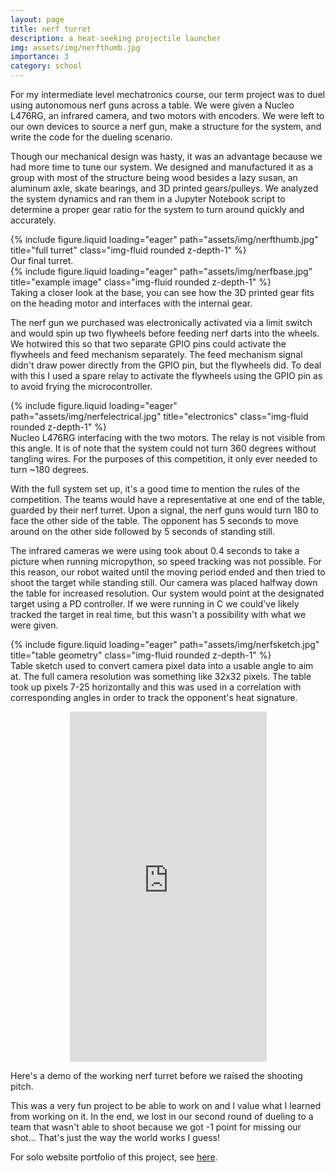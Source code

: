 ```yaml
---
layout: page
title: nerf turret
description: a heat-seeking projectile launcher
img: assets/img/nerfthumb.jpg
importance: 3
category: school
---
```


For my intermediate level mechatronics course, our term project was to duel using autonomous nerf guns across a table. We were given a Nucleo L476RG, an infrared camera, and two motors with encoders. We were left to our own devices to source a nerf gun, make a structure for the system, and write the code for the dueling scenario. 

Though our mechanical design was hasty, it was an advantage because we had more time to tune our system. We designed and manufactured it as a group with most of the structure being wood besides a lazy susan, an aluminum axle, skate bearings, and 3D printed gears/pulleys. We analyzed the system dynamics and ran them in a Jupyter Notebook script to determine a proper gear ratio for the system to turn around quickly and accurately.

<div class="row">
    <div class="col-sm mt-3 mt-md-0">
        {% include figure.liquid loading="eager" path="assets/img/nerfthumb.jpg" title="full turret" class="img-fluid rounded z-depth-1" %}
    </div>
</div>
<div class="caption">
    Our final turret.
</div>

<div class="row">
    <div class="col-sm mt-3 mt-md-0">
        {% include figure.liquid loading="eager" path="assets/img/nerfbase.jpg" title="example image" class="img-fluid rounded z-depth-1" %}
    </div>
</div>
<div class="caption">
    Taking a closer look at the base, you can see how the 3D printed gear fits on the heading motor and interfaces with the internal gear.
</div>


The nerf gun we purchased was electronically activated via a limit switch and would spin up two flywheels before feeding nerf darts into the wheels. We hotwired this so that two separate GPIO pins could activate the flywheels and feed mechanism separately. The feed mechanism signal didn't draw power directly from the GPIO pin, but the flywheels did. To deal with this I used a spare relay to activate the flywheels using the GPIO pin as to avoid frying the microcontroller.

<div class="row">
    <div class="col-sm mt-3 mt-md-0">
        {% include figure.liquid loading="eager" path="assets/img/nerfelectrical.jpg" title="electronics" class="img-fluid rounded z-depth-1" %}
    </div>
</div>
<div class="caption">
    Nucleo L476RG interfacing with the two motors. The relay is not visible from this angle. It is of note that the system could not turn 360 degrees without tangling wires. For the purposes of this competition, it only ever needed to turn ~180 degrees.
</div>

With the full system set up, it's a good time to mention the rules of the competition. The teams would have a representative at one end of the table, guarded by their nerf turret. Upon a signal, the nerf guns would turn 180 to face the other side of the table. The opponent has 5 seconds to move around on the other side followed by 5 seconds of standing still. 

The infrared cameras we were using took about 0.4 seconds to take a picture when running micropython, so speed tracking was not possible. For this reason, our robot waited until the moving period ended and then tried to shoot the target while standing still. Our camera was placed halfway down the table for increased resolution. Our system would point at the designated target using a PD controller. If we were running in C we could've likely tracked the target in real time, but this wasn't a possibility with what we were given.

<div class="row">
    <div class="col-sm mt-3 mt-md-0">
        {% include figure.liquid loading="eager" path="assets/img/nerfsketch.jpg" title="table geometry" class="img-fluid rounded z-depth-1" %}
    </div>
</div>
<div class="caption">
    Table sketch used to convert camera pixel data into a usable angle to aim at. The full camera resolution was something like 32x32 pixels. The table took up pixels 7-25 horizontally and this was used in a correlation with corresponding angles in order to track the opponent's heat signature.
</div>

<p align="center">
    <iframe width="315" height="560" src="https://www.youtube.com/embed/JCTmFaLQwpU" frameborder="0" allow="accelerometer; clipboard-write; encrypted-media; gyroscope; picture-in-picture" allowfullscreen></iframe>
</p>
<div class="caption">
    Here's a demo of the working nerf turret before we raised the shooting pitch.
</div>

This was a very fun project to be able to work on and I value what I learned from working on it. In the end, we lost in our second round of dueling to a team that wasn't able to shoot because we got -1 point for missing our shot... That's just the way the world works I guess!

For solo website portfolio of this project, see <a href="https://seanwahl.github.io/ME405_TermProject/">here</a>.